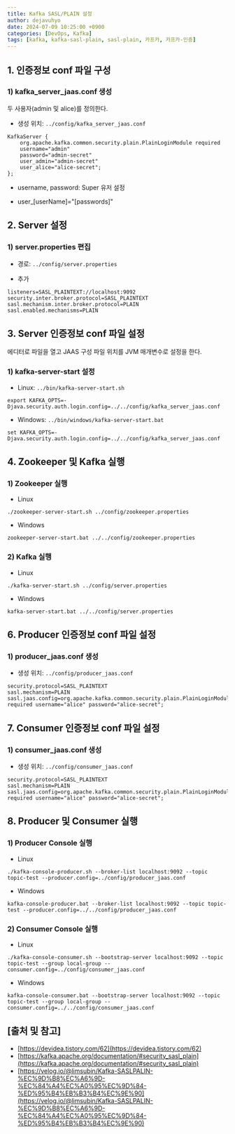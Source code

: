 ```yaml
---
title: Kafka SASL/PLAIN 설정
author: dejavuhyo
date: 2024-07-09 10:25:00 +0900
categories: [DevOps, Kafka]
tags: [kafka, kafka-sasl-plain, sasl-plain, 카프카, 카프카-인증]
---
```


## 1. 인증정보 conf 파일 구성

### 1) kafka_server_jaas.conf 생성
두 사용자(admin 및 alice)를 정의한다.

* 생성 위치: `../config/kafka_server_jaas.conf`

```text
KafkaServer {
    org.apache.kafka.common.security.plain.PlainLoginModule required
    username="admin"
    password="admin-secret"
    user_admin="admin-secret"
    user_alice="alice-secret";
};
```

* username, password: Super 유저 설정

* user_[userName]="[passwords]"

## 2. Server 설정

### 1) server.properties 편집

* 경로: `../config/server.properties`

* 추가

```properties
listeners=SASL_PLAINTEXT://localhost:9092
security.inter.broker.protocol=SASL_PLAINTEXT
sasl.mechanism.inter.broker.protocol=PLAIN
sasl.enabled.mechanisms=PLAIN
```

## 3. Server 인증정보 conf 파일 설정
에디터로 파일을 열고 JAAS 구성 파일 위치를 JVM 매개변수로 설정을 한다.

### 1) kafka-server-start 설정

* Linux: `../bin/kafka-server-start.sh`

```text
export KAFKA_OPTS=-Djava.security.auth.login.config=../../config/kafka_server_jaas.conf
```

* Windows: `../bin/windows/kafka-server-start.bat`

```text
set KAFKA_OPTS=-Djava.security.auth.login.config=../../config/kafka_server_jaas.conf
```

## 4. Zookeeper 및 Kafka 실행

### 1) Zookeeper 실행

* Linux

```shell
./zookeeper-server-start.sh ../config/zookeeper.properties
```

* Windows

```shell
zookeeper-server-start.bat ../../config/zookeeper.properties
```

### 2) Kafka 실행

* Linux

```shell
./kafka-server-start.sh ../config/server.properties
```

* Windows

```shell
kafka-server-start.bat ../../config/server.properties
```

## 6. Producer 인증정보 conf 파일 설정

### 1) producer_jaas.conf 생성

* 생성 위치: `../config/producer_jaas.conf`

```text
security.protocol=SASL_PLAINTEXT
sasl.mechanism=PLAIN
sasl.jaas.config=org.apache.kafka.common.security.plain.PlainLoginModule required username="alice" password="alice-secret";
```

## 7. Consumer 인증정보 conf 파일 설정

### 1) consumer_jaas.conf 생성

* 생성 위치: `../config/consumer_jaas.conf`

```text
security.protocol=SASL_PLAINTEXT
sasl.mechanism=PLAIN
sasl.jaas.config=org.apache.kafka.common.security.plain.PlainLoginModule required username="alice" password="alice-secret";
```

## 8. Producer 및 Consumer 실행

### 1) Producer Console 실행

* Linux

```shell
./kafka-console-producer.sh --broker-list localhost:9092 --topic topic-test --producer.config=../config/producer_jaas.conf
```

* Windows

```shell
kafka-console-producer.bat --broker-list localhost:9092 --topic topic-test --producer.config=../../config/producer_jaas.conf
```

### 2) Consumer Console 실행

* Linux

```shell
./kafka-console-consumer.sh --bootstrap-server localhost:9092 --topic topic-test --group local-group --consumer.config=../config/consumer_jaas.conf
```

* Windows

```shell
kafka-console-consumer.bat --bootstrap-server localhost:9092 --topic topic-test --group local-group --consumer.config=../../config/consumer_jaas.conf
```

## [출처 및 참고]
* [https://devidea.tistory.com/62](https://devidea.tistory.com/62)
* [https://kafka.apache.org/documentation/#security_sasl_plain](https://kafka.apache.org/documentation/#security_sasl_plain)
* [https://velog.io/@limsubin/Kafka-SASLPALIN-%EC%9D%B8%EC%A6%9D-%EC%84%A4%EC%A0%95%EC%9D%84-%ED%95%B4%EB%B3%B4%EC%9E%90](https://velog.io/@limsubin/Kafka-SASLPALIN-%EC%9D%B8%EC%A6%9D-%EC%84%A4%EC%A0%95%EC%9D%84-%ED%95%B4%EB%B3%B4%EC%9E%90)
